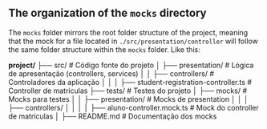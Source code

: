 ## The organization of the `mocks` directory

The `mocks` folder mirrors the root folder structure of the project, meaning that the mock for a file located in `./src/presentation/controller` will follow the same folder structure within the `mocks` folder. Like this:

**project/**
├── src/	# Código fonte do projeto
│   ├── presentation/     # Lógica de apresentação (controllers, services)
│   │   ├── controllers/  # Controladores da aplicação
│   │   │   ├── student-registration-controller.ts       # Controller de matrículas
├── tests/                # Testes do projeto
│   ├── mocks/            # Mocks para testes
│   │   ├── presentation/ # Mocks de presentation
│   │   │   ├── controllers/
│   │   │   │   ├── aluno-controller.mock.ts       # Mock do controller de matrículas
│   ├── README.md       # Documentação dos mocks
